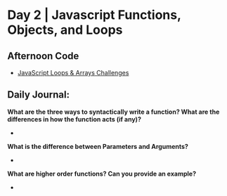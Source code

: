 # Day 2 | Javascript Functions, Objects, and Loops

## Afternoon Code
+ [JavaScript Loops & Arrays Challenges](https://github.com/hollidavis/js-tests-loops-and-arrays)

## Daily Journal:

**What are the three ways to syntactically write a function? What are the differences in how the function acts (if any)?**

+ 

**What is the difference between Parameters and Arguments?**

+ 

**What are higher order functions? Can you provide an example?**

+ 